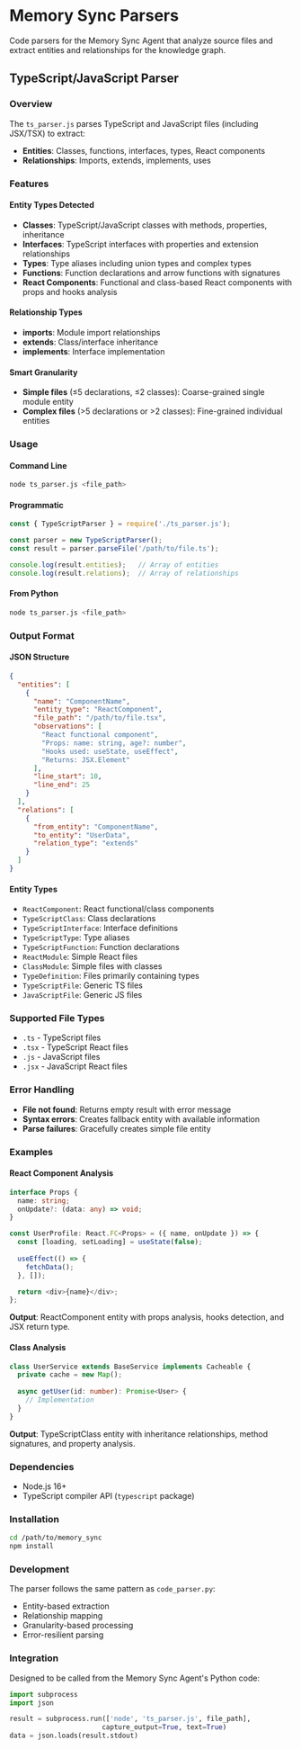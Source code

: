# Memory Sync Parsers

Code parsers for the Memory Sync Agent that analyze source files and extract entities and relationships for the knowledge graph.

## TypeScript/JavaScript Parser

### Overview
The `ts_parser.js` parses TypeScript and JavaScript files (including JSX/TSX) to extract:

- **Entities**: Classes, functions, interfaces, types, React components
- **Relationships**: Imports, extends, implements, uses

### Features

#### Entity Types Detected
- **Classes**: TypeScript/JavaScript classes with methods, properties, inheritance
- **Interfaces**: TypeScript interfaces with properties and extension relationships
- **Types**: Type aliases including union types and complex types
- **Functions**: Function declarations and arrow functions with signatures
- **React Components**: Functional and class-based React components with props and hooks analysis

#### Relationship Types
- **imports**: Module import relationships
- **extends**: Class/interface inheritance
- **implements**: Interface implementation

#### Smart Granularity
- **Simple files** (≤5 declarations, ≤2 classes): Coarse-grained single module entity
- **Complex files** (>5 declarations or >2 classes): Fine-grained individual entities

### Usage

#### Command Line
```bash
node ts_parser.js <file_path>
```

#### Programmatic
```javascript
const { TypeScriptParser } = require('./ts_parser.js');

const parser = new TypeScriptParser();
const result = parser.parseFile('/path/to/file.ts');

console.log(result.entities);   // Array of entities
console.log(result.relations);  // Array of relationships
```

#### From Python
```bash
node ts_parser.js <file_path>
```

### Output Format

#### JSON Structure
```json
{
  "entities": [
    {
      "name": "ComponentName",
      "entity_type": "ReactComponent",
      "file_path": "/path/to/file.tsx", 
      "observations": [
        "React functional component",
        "Props: name: string, age?: number",
        "Hooks used: useState, useEffect",
        "Returns: JSX.Element"
      ],
      "line_start": 10,
      "line_end": 25
    }
  ],
  "relations": [
    {
      "from_entity": "ComponentName",
      "to_entity": "UserData", 
      "relation_type": "extends"
    }
  ]
}
```

#### Entity Types
- `ReactComponent`: React functional/class components
- `TypeScriptClass`: Class declarations
- `TypeScriptInterface`: Interface definitions
- `TypeScriptType`: Type aliases
- `TypeScriptFunction`: Function declarations
- `ReactModule`: Simple React files
- `ClassModule`: Simple files with classes
- `TypeDefinition`: Files primarily containing types
- `TypeScriptFile`: Generic TS files
- `JavaScriptFile`: Generic JS files

### Supported File Types
- `.ts` - TypeScript files
- `.tsx` - TypeScript React files
- `.js` - JavaScript files
- `.jsx` - JavaScript React files

### Error Handling
- **File not found**: Returns empty result with error message
- **Syntax errors**: Creates fallback entity with available information
- **Parse failures**: Gracefully creates simple file entity

### Examples

#### React Component Analysis
```typescript
interface Props {
  name: string;
  onUpdate?: (data: any) => void;
}

const UserProfile: React.FC<Props> = ({ name, onUpdate }) => {
  const [loading, setLoading] = useState(false);
  
  useEffect(() => {
    fetchData();
  }, []);

  return <div>{name}</div>;
};
```

**Output**: ReactComponent entity with props analysis, hooks detection, and JSX return type.

#### Class Analysis
```typescript
class UserService extends BaseService implements Cacheable {
  private cache = new Map();
  
  async getUser(id: number): Promise<User> {
    // Implementation
  }
}
```

**Output**: TypeScriptClass entity with inheritance relationships, method signatures, and property analysis.

### Dependencies
- Node.js 16+
- TypeScript compiler API (`typescript` package)

### Installation
```bash
cd /path/to/memory_sync
npm install
```

### Development
The parser follows the same pattern as `code_parser.py`:
- Entity-based extraction
- Relationship mapping
- Granularity-based processing
- Error-resilient parsing

### Integration
Designed to be called from the Memory Sync Agent's Python code:
```python
import subprocess
import json

result = subprocess.run(['node', 'ts_parser.js', file_path], 
                       capture_output=True, text=True)
data = json.loads(result.stdout)
```